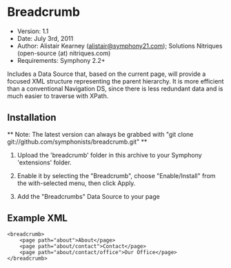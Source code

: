 # Breadcrumb

- Version: 1.1
- Date: July 3rd, 2011
- Author: Alistair Kearney (alistair@symphony21.com); Solutions Nitriques (open-source (at) nitriques.com)
- Requirements: Symphony 2.2+

Includes a Data Source that, based on the current page, will provide a focused XML structure representing the parent hierarchy. It is more efficient than a conventional Navigation DS, since there is less redundant data and is much easier to traverse with XPath.

## Installation

** Note: The latest version can always be grabbed with "git clone git://github.com/symphonists/breadcrumb.git" **

1. Upload the 'breadcrumb' folder in this archive to your Symphony 'extensions' folder.

2. Enable it by selecting the "Breadcrumb", choose "Enable/Install" from the with-selected menu, then click Apply.

3. Add the "Breadcrumbs" Data Source to your page

## Example XML

	<breadcrumb>
		<page path="about">About</page>
		<page path="about/contact">Contact</page>
		<page path="about/contact/office">Our Office</page>
	</breadcrumb>
	
